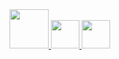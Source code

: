 
<a href="https://developer.mozilla.org/en-US/docs/Web/HTML" target="_blank">
  <img src="https://ucarecdn.com/37b7105a-bee5-4189-8087-42f7e11e4203/1200pxHTML5_logo_and_wordmarksvg.png" width="69">
</a>
  
<a href="https://developer.mozilla.org/en-US/docs/Web/CSS" target="_blank">
  <img src="https://ucarecdn.com/e4a38f87-a189-4399-949d-618a5aff750a/CSS3_logo_and_wordmarksvg.png" width="50">
</a>

<a href="https://developer.mozilla.org/en-US/docs/Web/JavaScript" target="_blank">
  <img src="https://ucarecdn.com/fd8a8155-73ec-46f9-ac5b-343c93e8e42e/javascriptlogoE967E87D74seeklogocom.png" width="50">
</a>
